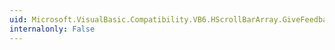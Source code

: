 ```yaml
---
uid: Microsoft.VisualBasic.Compatibility.VB6.HScrollBarArray.GiveFeedback
internalonly: False
---
```

